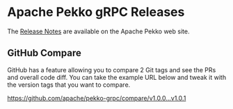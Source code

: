 # Apache Pekko gRPC Releases

The [Release Notes](https://pekko.apache.org/docs/pekko-grpc/current/release-notes/index.html) are available on the Apache Pekko web site.

## GitHub Compare

GitHub has a feature allowing you to compare 2 Git tags and see the PRs and overall code diff. You can take the example URL below and tweak it with the version tags that you want to compare.

https://github.com/apache/pekko-grpc/compare/v1.0.0...v1.0.1
